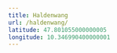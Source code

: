 ```yaml
---
title: Haldenwang
url: /haldenwang/
latitude: 47.801055000000005
longitude: 10.346990400000001
---
```

